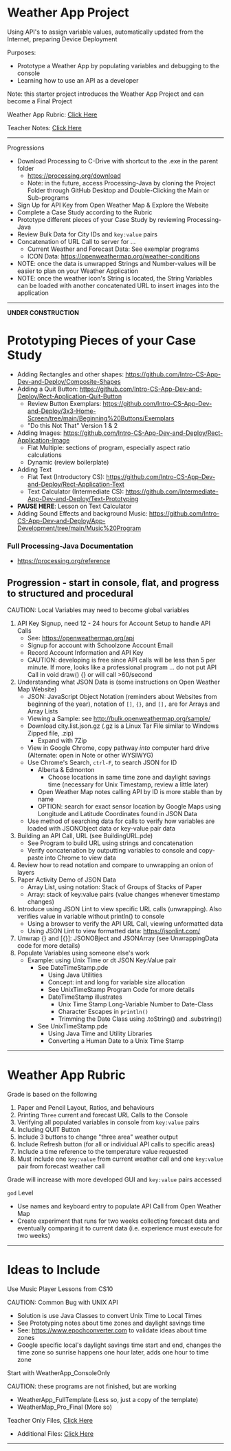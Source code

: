 # Weather App Project
Using API's to assign variable values, automatically updated from the Internet, preparing Device Deployment

Purposes:
- Prototype a Weather App by populating variables and debugging to the console
- Learning how to use an API as a developer

Note: this starter project introduces the Weather App Project and can become a Final Project

Weather App Rubric: <a href="https://github.com/Intermediate-App-Dev-and-Deploy/Weather-App#weather-app-rubric">
Click Here</a>

Teacher Notes: <a href="https://github.com/Intermediate-App-Dev-and-Deploy/Weather-App-Teaching-Exemplars">Click Here</a>

---

Progressions
- Download Processing to C-Drive with shortcut to the .exe in the parent folder
  - https://processing.org/download
  - Note: in the future, access Processing-Java by cloning the Project Folder through GitHub Desktop and Double-Clicking the Main or Sub-programs
- Sign Up for API Key from Open Weather Map & Explore the Website
- Complete a Case Study according to the Rubric
- Prototype different pieces of your Case Study by reviewing Processing-Java
- Review Bulk Data for City IDs and ```key:value``` pairs
- Concatenation of URL Call to server for ...
  - Current Weather and Forecast Data: See exemplar programs
  - ICON Data: https://openweathermap.org/weather-conditions
- NOTE: once the data is unwrapped Strings and Number-values will be easier to plan on your Weather Application
- NOTE: once the weather icon's String is located, the String Variables can be loaded with another concatenated URL to insert images into the application

---

**UNDER CONSTRUCTION**

# Prototyping Pieces of your Case Study
- Adding Rectangles and other shapes: https://github.com/Intro-CS-App-Dev-and-Deploy/Composite-Shapes
- Adding a Quit Button: https://github.com/Intro-CS-App-Dev-and-Deploy/Rect-Application-Quit-Button
  - Review Button Exemplars: https://github.com/Intro-CS-App-Dev-and-Deploy/3x3-Home-Screen/tree/main/Beginning%20Buttons/Exemplars
  - "Do this Not That" Version 1 & 2
- Adding Images: https://github.com/Intro-CS-App-Dev-and-Deploy/Rect-Application-Image
  - Flat Multiple: sections of program, especially aspect ratio calculations
  - Dynamic (review boilerplate)
- Adding Text
  - Flat Text (Introductory CS): https://github.com/Intro-CS-App-Dev-and-Deploy/Rect-Application-Text
  - Text Calculator (Intermediate CS): https://github.com/Intermediate-App-Dev-and-Deploy/Text-Prototyping
- **PAUSE HERE**: Lesson on Text Calculator
- Adding Sound Effects and background Music: https://github.com/Intro-CS-App-Dev-and-Deploy/App-Development/tree/main/Music%20Program

### Full Processing-Java Documentation
- https://processing.org/reference

## Progression - start in console, flat, and progress to structured and procedural

CAUTION: Local Variables may need to become global variables

1. API Key Signup, need 12 - 24 hours for Account Setup to handle API Calls
   - See: https://openweathermap.org/api
   - Signup for account with Schoolzone Account Email
   - Record Account Information and API Key
   - CAUTION: developing is free since API calls will be less than 5 per minute. If more, looks like a professional program ... do not put API Call in void draw() {} or will call >60/second
2. Understanding what JSON Data is (some instructions on Open Weather Map Website)
   - JSON: JavaScript Object Notation (reminders about Websites from beginning of the year), notation of ```[]```, ```{}```, and ```[],``` are for Arrays and Array Lists
   - Viewing a Sample: see http://bulk.openweathermap.org/sample/
   - Download city.list.json.gz (.gz is a Linux Tar File similar to Windows Zipped file, .zip)
     - Expand with 7Zip
   - View in Google Chrome, copy pathway *into* computer hard drive (Alternate: open in Note or other WYSIWYG)
   - Use Chrome's Search, ```ctrl-F```, to search JSON for ID
     - Alberta & Edmonton
       - Choose locations in same time zone and daylight savings time (necessary for Unix Timestamp, review a little later)
     - Open Weather Map notes calling API by ID is more stable than by name
     - OPTION: search for exact sensor location by Google Maps using Longitude and Latitude Coordinates found in JSON Data
   - Use method of searching data for calls to verify how variables are loaded with JSONObject data or key-value pair data
3. Building an API Call, URL (see BuildingURL.pde)
   - See Program to build URL using strings and concatenation
   - Verify concatenation by outputting variables to console and copy-paste into Chrome to view data
4. Review how to read notation and compare to unwrapping an onion of layers
5. Paper Activity Demo of JSON Data
   - Array List, using notation: Stack of Groups of Stacks of Paper
   - Array: stack of key:value pairs (value changes whenever timestamp changes)
6. Introduce using JSON Lint to view specific URL calls (unwrapping). Also verifies value in variable without println() to console
   - Using a browser to verify the API URL Call, viewing unformatted data
   - Using JSON Lint to view formatted data: https://jsonlint.com/
7. Unwrap {} and [{}]: JSONOBject and JSONArray (see UnwrappingData code for more details)
8. Populate Variables using someone else's work
   - Example: using Unix Time or dt JSON Key:Value pair
     - See DateTimeStamp.pde
       - Using Java Utilities
       - Concept: int and long for variable size allocation
       - See UnixTimeStamp Program Code for more details
       - DateTimeStamp illustrates
         - Unix Time Stamp Long-Variable Number to Date-Class
         - Character Escapes in ```println()```
         - Trimming the Date Class using .toString() and .substring()
     - See UnixTimeStamp.pde
       - Using Java Time and Utility Libraries
       - Converting a Human Date to a Unix Time Stamp

---

# Weather App Rubric

Grade is based on the following
1. Paper and Pencil Layout, Ratios, and behaviours
2. Printing `Three` current and forecast URL Calls to the Console
3. Verifying all populated variables in console from `key:value` pairs
4. Including QUIT Button
5. Include 3 buttons to change "three area" weather output
6. Include Refresh button (for all or individual API calls to specific areas)
7. Include a time reference to the temperature value requested
8. Must include one `key:value` from current weather call and one `key:value` pair from forecast weather call

Grade will increase with more developed GUI and `key:value` pairs accessed

`god` Level
- Use names and keyboard entry to populate API Call from Open Weather Map
- Create experiment that runs for two weeks collecting forecast data and eventually comparing it to current data (i.e. experience must execute for two weeks)


---

# Ideas to Include

Use Music Player Lessons from CS10

CAUTION: Common Bug with UNIX API
- Solution is use Java Classes to convert Unix Time to Local Times
- See Prototyping notes about time zones and daylight savings time
- See: https://www.epochconverter.com to validate ideas about time zones
- Google specific local's daylight savings time start and end, changes the time zone so sunrise happens one hour later, adds one hour to time zone

Start with WeatherApp_ConsoleOnly

CAUTION: these programs are not finished, but are working
- WeatherApp_FullTemplate (Less so, just a copy of the template)
- WeatherMap_Pro_Final (More so)

Teacher Only Files, <a href="https://github.com/QEHS-ProcessingJava/Weather-App">Click Here</a>
- Additional Files: <a href="https://drive.google.com/drive/folders/1XBQqcmZKeunO-dKO8Ya1OIfelVl4nLmb">Click Here</a>

---
